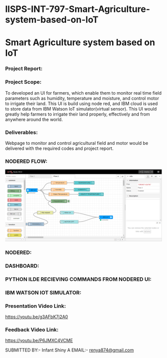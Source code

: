 # llSPS-INT-797-Smart-Agriculture-system-based-on-IoT

# Smart Agriculture system based on IoT

### Project Report:

### Project Scope:
To developed an UI for farmers, which enable them to monitor real time field parameters such as humidity, temperature and moisture, and control motor to irrigate their land.
This UI is build using node red, and IBM cloud is used to store data from IBM Watson IoT simulator(virtual sensor).
This UI would greatly help farmers to irrigate their land properly, effectively and from anywhere around the world.

### Deliverables:
Webpage to monitor and control agricultural field  and motor would be delivered with the required codes and project report.


### NODERED FLOW:
![alt text](https://github.com/SmartPracticeschool/llSPS-INT-797-Smart-Agriculture-system-based-on-IoT/blob/master/images/image_1.png?raw=true)

### NODERED:

### DASHBOARD:

### PYTHON ILDE RECIEVING COMMANDS FROM NODERED UI:

### IBM WATSON IOT SIMULATOR:


### Presentation Video Link: 
https://youtu.be/g3AFbK7j2A0

### Feedback Video Link:
https://youtu.be/P6JMXC4VCME


SUBMITTED BY:- Infant Shiny A
EMAIL:- renya874@gmail.com

